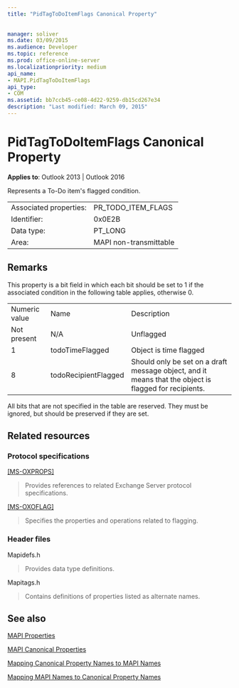 ```yaml
---
title: "PidTagToDoItemFlags Canonical Property"
 
 
manager: soliver
ms.date: 03/09/2015
ms.audience: Developer
ms.topic: reference
ms.prod: office-online-server
ms.localizationpriority: medium
api_name:
- MAPI.PidTagToDoItemFlags
api_type:
- COM
ms.assetid: bb7ccb45-ce08-4d22-9259-db15cd267e34
description: "Last modified: March 09, 2015"
---
```


# PidTagToDoItemFlags Canonical Property

  
  
**Applies to**: Outlook 2013 | Outlook 2016 
  
Represents a To-Do item's flagged condition.
  
|||
|:-----|:-----|
|Associated properties:  <br/> |PR_TODO_ITEM_FLAGS  <br/> |
|Identifier:  <br/> |0x0E2B  <br/> |
|Data type:  <br/> |PT_LONG  <br/> |
|Area:  <br/> |MAPI non-transmittable  <br/> |
   
## Remarks

This property is a bit field in which each bit should be set to 1 if the associated condition in the following table applies, otherwise 0.
  
||||
|:-----|:-----|:-----|
|Numeric value  <br/> |Name  <br/> |Description  <br/> |
|Not present  <br/> |N/A  <br/> |Unflagged  <br/> |
|1  <br/> |todoTimeFlagged  <br/> |Object is time flagged  <br/> |
|8  <br/> |todoRecipientFlagged  <br/> |Should only be set on a draft message object, and it means that the object is flagged for recipients.  <br/> |
   
All bits that are not specified in the table are reserved. They must be ignored, but should be preserved if they are set.
  
## Related resources

### Protocol specifications

[[MS-OXPROPS]](https://msdn.microsoft.com/library/f6ab1613-aefe-447d-a49c-18217230b148%28Office.15%29.aspx)
  
> Provides references to related Exchange Server protocol specifications.
    
[[MS-OXOFLAG]](https://msdn.microsoft.com/library/f1e50be4-ed30-4c2a-b5cb-8ff3aaaf9b91%28Office.15%29.aspx)
  
> Specifies the properties and operations related to flagging.
    
### Header files

Mapidefs.h
  
> Provides data type definitions.
    
Mapitags.h
  
> Contains definitions of properties listed as alternate names.
    
## See also



[MAPI Properties](mapi-properties.md)
  
[MAPI Canonical Properties](mapi-canonical-properties.md)
  
[Mapping Canonical Property Names to MAPI Names](mapping-canonical-property-names-to-mapi-names.md)
  
[Mapping MAPI Names to Canonical Property Names](mapping-mapi-names-to-canonical-property-names.md)

